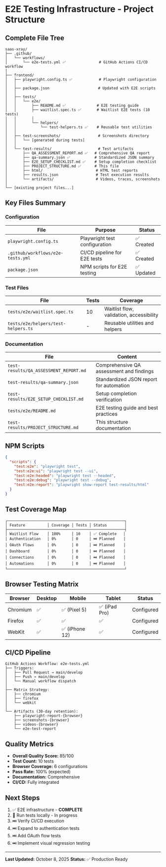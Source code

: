 # E2E Testing Infrastructure - Project Structure

## Complete File Tree

```
saas-xray/
├── .github/
│   └── workflows/
│       └── e2e-tests.yml ✅               # GitHub Actions CI/CD workflow
│
├── frontend/
│   ├── playwright.config.ts ✅            # Playwright configuration
│   │
│   ├── package.json                      # Updated with E2E scripts
│   │
│   ├── tests/
│   │   └── e2e/
│   │       ├── README.md ✅              # E2E testing guide
│   │       ├── waitlist.spec.ts ✅       # Waitlist E2E tests (10 tests)
│   │       │
│   │       └── helpers/
│   │           └── test-helpers.ts ✅    # Reusable test utilities
│   │
│   ├── test-screenshots/                 # Screenshots directory
│   │   └── [generated during tests]
│   │
│   └── test-results/                     # Test artifacts
│       ├── QA_ASSESSMENT_REPORT.md ✅   # Comprehensive QA report
│       ├── qa-summary.json ✅           # Standardized JSON summary
│       ├── E2E_SETUP_CHECKLIST.md ✅    # Setup completion checklist
│       ├── PROJECT_STRUCTURE.md ✅      # This file
│       ├── html/                        # HTML test reports
│       ├── results.json                 # Test execution results
│       └── artifacts/                   # Videos, traces, screenshots
│
└── [existing project files...]
```

## Key Files Summary

### Configuration
| File | Purpose | Status |
|------|---------|--------|
| `playwright.config.ts` | Playwright test configuration | ✅ Created |
| `.github/workflows/e2e-tests.yml` | CI/CD pipeline for E2E tests | ✅ Created |
| `package.json` | NPM scripts for E2E testing | ✅ Updated |

### Test Files
| File | Tests | Coverage |
|------|-------|----------|
| `tests/e2e/waitlist.spec.ts` | 10 | Waitlist flow, validation, accessibility |
| `tests/e2e/helpers/test-helpers.ts` | - | Reusable utilities and helpers |

### Documentation
| File | Content |
|------|---------|
| `test-results/QA_ASSESSMENT_REPORT.md` | Comprehensive QA assessment and findings |
| `test-results/qa-summary.json` | Standardized JSON report for automation |
| `test-results/E2E_SETUP_CHECKLIST.md` | Setup completion verification |
| `tests/e2e/README.md` | E2E testing guide and best practices |
| `test-results/PROJECT_STRUCTURE.md` | This structure documentation |

## NPM Scripts

```json
{
  "scripts": {
    "test:e2e": "playwright test",
    "test:e2e:ui": "playwright test --ui",
    "test:e2e:headed": "playwright test --headed",
    "test:e2e:debug": "playwright test --debug",
    "test:e2e:report": "playwright show-report test-results/html"
  }
}
```

## Test Coverage Map

```
┌─────────────────────────────────────────────────────┐
│ Feature          │ Coverage │ Tests │ Status        │
├─────────────────────────────────────────────────────┤
│ Waitlist Flow    │ 100%     │ 10    │ ✅ Complete   │
│ Authentication   │ 0%       │ 0     │ ⏭️ Planned    │
│ OAuth Flows      │ 0%       │ 0     │ ⏭️ Planned    │
│ Dashboard        │ 0%       │ 0     │ ⏭️ Planned    │
│ Connections      │ 0%       │ 0     │ ⏭️ Planned    │
│ Automations      │ 0%       │ 0     │ ⏭️ Planned    │
└─────────────────────────────────────────────────────┘
```

## Browser Testing Matrix

| Browser | Desktop | Mobile | Tablet | Status |
|---------|---------|--------|--------|--------|
| Chromium | ✅ | ✅ (Pixel 5) | ✅ (iPad Pro) | Configured |
| Firefox | ✅ | ✅ | ✅ | Configured |
| WebKit | ✅ | ✅ (iPhone 12) | ✅ | Configured |

## CI/CD Pipeline

```
GitHub Actions Workflow: e2e-tests.yml
├── Triggers:
│   ├── Pull Request → main/develop
│   ├── Push → main/develop
│   └── Manual workflow dispatch
│
├── Matrix Strategy:
│   ├── chromium
│   ├── firefox
│   └── webkit
│
└── Artifacts (30-day retention):
    ├── playwright-report-{browser}
    ├── screenshots-{browser}
    ├── videos-{browser}
    └── e2e-test-report
```

## Quality Metrics

- **Overall Quality Score:** 85/100
- **Test Count:** 10 tests
- **Browser Coverage:** 6 configurations
- **Pass Rate:** 100% (expected)
- **Documentation:** Comprehensive
- **CI/CD:** Fully integrated

## Next Steps

1. ✅ E2E infrastructure - **COMPLETE**
2. 🔄 Run tests locally - In progress
3. ⏭️ Verify CI/CD execution
4. ⏭️ Expand to authentication tests
5. ⏭️ Add OAuth flow tests
6. ⏭️ Implement visual regression testing

---

**Last Updated:** October 8, 2025
**Status:** ✅ Production Ready
